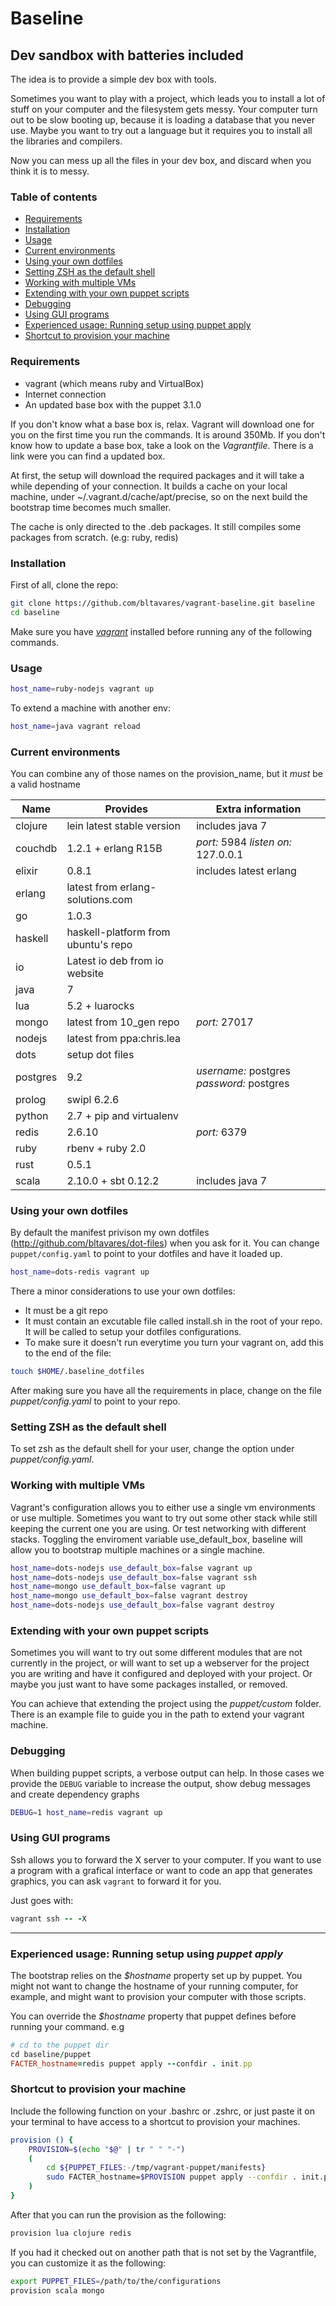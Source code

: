 # Baseline
## Dev sandbox with batteries included

The idea is to provide a simple dev box with tools.

Sometimes you want to play with a project, which leads you to install a lot of stuff on your computer and the filesystem gets messy.
Your computer turn out to be slow booting up, because it is loading a database that you never use.
Maybe you want to try out a language but it requires you to install all the libraries and compilers.

Now you can mess up all the files in your dev box, and discard when you think it is to messy.

### Table of contents
  - [Requirements](#requirements)
  - [Installation](#installation)
  - [Usage](#usage)
  - [Current environments](#current-environments)
  - [Using your own dotfiles](#using-your-own-dotfiles)
  - [Setting ZSH as the default shell](#setting-zsh-as-the-default-shell)
  - [Working with multiple VMs](#working-with-multiple-vms)
  - [Extending with your own puppet scripts](#extending-with-your-own-puppet-scripts)
  - [Debugging](#debugging)
  - [Using GUI programs](#using-gui-programs)
  - [Experienced usage: Running setup using puppet apply](#experienced-usage-running-setup-using-puppet-apply)
  - [Shortcut to provision your machine](#shortcut-to-provision-your-machine)

### Requirements

* vagrant (which means ruby and VirtualBox)
* Internet connection
* An updated base box with the puppet 3.1.0

If you don't know what a base box is, relax. Vagrant will download one for you on the first time you run the commands. It is around 350Mb.
If you don't know how to update a base box, take a look on the _Vagrantfile_. There is a link were you can find a updated box.

At first, the setup will download the required packages and it will take a while depending of your connection.
It builds a cache on your local machine, under ~/.vagrant.d/cache/apt/precise, so on the next build the bootstrap time becomes much smaller.

The cache is only directed to the .deb packages. It still compiles some packages from scratch. (e.g: ruby, redis)

### Installation

First of all, clone the repo:

```bash
git clone https://github.com/bltavares/vagrant-baseline.git baseline
cd baseline
```

Make sure you have [_vagrant_](http://vagrantup.com) installed before running any of the following commands.


### Usage

```bash
host_name=ruby-nodejs vagrant up
```

To extend a machine with another env:

```bash
host_name=java vagrant reload
```

### Current environments
You can combine any of those names on the provision\_name, but it *must* be a valid hostname

| Name     | Provides                            | Extra information                         |
| ---      | ---                                 | ---                                       |
| clojure  | lein latest stable version          | includes java 7                           |
| couchdb  | 1.2.1 + erlang R15B                 | *port:* 5984 *listen on:* 127.0.0.1       |
| elixir   | 0.8.1                               | includes latest erlang                    |
| erlang   | latest from erlang-solutions.com    |                                           |
| go       | 1.0.3                               |                                           |
| haskell  | haskell-platform from ubuntu's repo |                                           |
| io       | Latest io deb from io website       |                                           |
| java     | 7                                   |                                           |
| lua      | 5.2 + luarocks                      |                                           |
| mongo    | latest from 10\_gen repo            | *port:* 27017                             |
| nodejs   | latest from ppa:chris.lea           |                                           |
| dots     | setup dot files                     |                                           |
| postgres | 9.2                                 | *username:* postgres *password:* postgres |
| prolog   | swipl 6.2.6                         |                                           |
| python   | 2.7 + pip and virtualenv            |                                           |
| redis    | 2.6.10                              | *port:* 6379                              |
| ruby     | rbenv + ruby 2.0                    |                                           | 
| rust     | 0.5.1                               |                                           |
| scala    | 2.10.0 + sbt 0.12.2                 | includes java 7                           |

### Using your own dotfiles

By default the manifest privison my own dotfiles (http://github.com/bltavares/dot-files) when you ask for it. You can change `puppet/config.yaml` to point to your dotfiles and have it loaded up.

```bash
host_name=dots-redis vagrant up
```

There a minor considerations to use your own dotfiles:

* It must be a git repo
* It must contain an excutable file called install.sh in the root of your repo. It will be called to setup your dotfiles configurations.
* To make sure it doesn't run everytime you turn your vagrant on, add this to the end of the file:

```bash
touch $HOME/.baseline_dotfiles
```
    
After making sure you have all the requirements in place, change on the file _puppet/config.yaml_ to point to your repo.


### Setting ZSH as the default shell

To set zsh as the default shell for your user, change the option under _puppet/config.yaml_.

### Working with multiple VMs

Vagrant's configuration allows you to either use a single vm environments or use multiple.
Sometimes you want to try out some other stack while still keeping the current one you are using. Or test networking with different stacks.
Toggling the enviroment variable use_default_box, baseline will allow you to bootstrap multiple machines or a single machine.

```bash
host_name=dots-nodejs use_default_box=false vagrant up
host_name=dots-nodejs use_default_box=false vagrant ssh
host_name=mongo use_default_box=false vagrant up
host_name=mongo use_default_box=false vagrant destroy
host_name=dots-nodejs use_default_box=false vagrant destroy
```


### Extending with your own puppet scripts

Sometimes you will want to try out some different modules that are not currently in the project, or will want to set up a webserver for the project you are writing and have it configured and deployed with your project.
Or maybe you just want to have some packages installed, or removed.

You can achieve that extending the project using the _puppet/custom_ folder. There is an example file to guide you in the path to extend your vagrant machine.

### Debugging

When building puppet scripts, a verbose output can help. In those cases we provide the `DEBUG` variable to increase the output, show debug messages and create dependency graphs

```bash
DEBUG=1 host_name=redis vagrant up
```

### Using GUI programs

Ssh allows you to forward the X server to your computer. If you want to use a program with a grafical interface or want to code an app that generates graphics, you can ask `vagrant` to forward it for you.

Just goes with:
```ruby
vagrant ssh -- -X
```

---

### Experienced usage: Running setup using _puppet apply_

The bootstrap relies on the _$hostname_ property set up by puppet. You might not want to change the hostname of your running computer, for example, and might want to provision your computer with those scripts.

You can override the _$hostname_ property that puppet defines before running your command. e.g

```ruby
# cd to the puppet dir
cd baseline/puppet
FACTER_hostname=redis puppet apply --confdir . init.pp
```

### Shortcut to provision your machine

Include the following function on your .bashrc or .zshrc, or just paste it on your terminal to have access to a shortcut to provision your machines.

```bash
provision () {
    PROVISION=$(echo "$@" | tr " " "-")
    (
        cd ${PUPPET_FILES:-/tmp/vagrant-puppet/manifests}
        sudo FACTER_hostname=$PROVISION puppet apply --confdir . init.pp --verbose --debug
    )
}
```

After that you can run the provision as the following:
```bash
provision lua clojure redis
```

If you had it checked out on another path that is not set by the Vagrantfile, you can customize it as the following:
```bash
export PUPPET_FILES=/path/to/the/configurations
provision scala mongo
```

